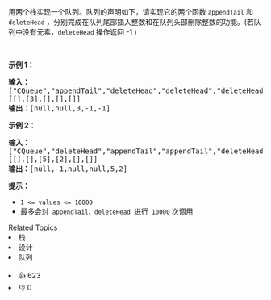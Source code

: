 <p>用两个栈实现一个队列。队列的声明如下，请实现它的两个函数 <code>appendTail</code> 和 <code>deleteHead</code> ，分别完成在队列尾部插入整数和在队列头部删除整数的功能。(若队列中没有元素，<code>deleteHead</code>&nbsp;操作返回 -1 )</p>

<p>&nbsp;</p>

<p><strong>示例 1：</strong></p>

<pre>
<strong>输入：</strong>
["CQueue","appendTail","deleteHead","deleteHead","deleteHead"]
[[],[3],[],[],[]]
<strong>输出：</strong>[null,null,3,-1,-1]
</pre>

<p><strong>示例 2：</strong></p>

<pre>
<strong>输入：</strong>
["CQueue","deleteHead","appendTail","appendTail","deleteHead","deleteHead"]
[[],[],[5],[2],[],[]]
<strong>输出：</strong>[null,-1,null,null,5,2]
</pre>

<p><strong>提示：</strong></p>

<ul> 
 <li><code>1 &lt;= values &lt;= 10000</code></li> 
 <li>最多会对<code>&nbsp;appendTail、deleteHead </code>进行<code>&nbsp;10000</code>&nbsp;次调用</li> 
</ul>

<div><div>Related Topics</div><div><li>栈</li><li>设计</li><li>队列</li></div></div><br><div><li>👍 623</li><li>👎 0</li></div>